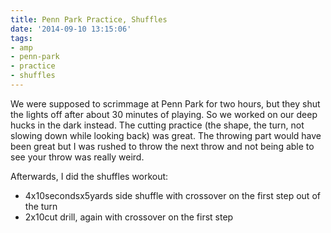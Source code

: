 ```yaml
---
title: Penn Park Practice, Shuffles
date: '2014-09-10 13:15:06'
tags:
- amp
- penn-park
- practice
- shuffles
---
```


We were supposed to scrimmage at Penn Park for two hours, but they shut the lights off after about 30 minutes of playing. So we worked on our deep hucks in the dark instead. The cutting practice (the shape, the turn, not slowing down while looking back) was great. The throwing part would have been great but I was rushed to throw the next throw and not being able to see your throw was really weird. 

Afterwards, I did the shuffles workout:

- 4x10secondsx5yards side shuffle with crossover on the first step out of the turn
- 2x10cut drill, again with crossover on the first step

